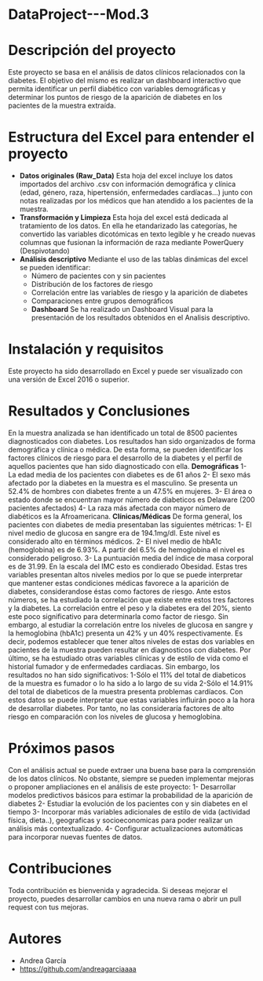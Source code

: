 # DataProject---Mod.3
# Descripción del proyecto 
Este proyecto se basa en el análisis de datos clínicos relacionados con la diabetes. El objetivo del mismo es realizar un dashboard interactivo que permita identificar un perfil diabético con variables demográficas y determinar los puntos de riesgo de la aparición de diabetes en los pacientes de la muestra extraída. 
# Estructura del Excel para entender el proyecto
- **Datos originales (Raw_Data)** Esta hoja del excel incluye los datos importados del archivo .csv con información demográfica y clínica (edad, género, raza, hipertensión, enfermedades cardíacas...) junto con notas realizadas por los médicos que han atendido a los pacientes de la muestra.
- **Transformación y Limpieza** Esta hoja del excel está dedicada al tratamiento de los datos. En ella he etandarizado las categorías, he convertido las variables dicotómicas en texto legible y he creado nuevas columnas que fusionan la información de raza mediante PowerQuery (Despivotando)
- **Análisis descriptivo** Mediante el uso de las tablas dinámicas del excel se pueden identificar:
   - Número de pacientes con y sin pacientes
   - Distribución de los factores de riesgo
   - Correlación entre las variables de riesgo y la aparición de diabetes
   - Comparaciones entre grupos demográficos
  - **Dashboard** Se ha realizado un Dashboard Visual para la presentación de los resultados obtenidos en el Analisis descriptivo.
# Instalación y requisitos
Este proyecto ha sido desarrollado en Excel y puede ser visualizado con una versión de Excel 2016 o superior. 
# Resultados y Conclusiones
En la muestra analizada se han identificado un total de 8500 pacientes diagnosticados con diabetes. Los resultados han sido organizados de forma demográfica y clínica o médica. De esta forma, se pueden identificar los factores clínicos de riesgo para el desarrollo de la diabetes y el perfil de aquellos pacientes que han sido diagnosticado con ella. 
  **Demográficas** 
 1- La edad media de los pacientes con diabetes es de 61 años
 2- El sexo más afectado por la diabetes en la muestra es el masculino. Se presenta un 52.4% de hombres con diabetes frente a un 47.5% en mujeres. 
 3- El área o estado donde se encuentran mayor número de diabeticos es Delaware (200 pacientes afectados)
 4- La raza más afectada con mayor número de diabéticos es la Afroamericana. 
  **Clínicas/Médicas**
 De forma general, los pacientes con diabetes de media presentaban las siguientes métricas:
 1- El nivel medio de glucosa en sangre era de 194.1mg/dl. Este nivel es considerado alto en términos médicos. 
 2- El nivel medio de hbA1c (hemoglobina) es de 6.93%. A partir del 6.5% de hemoglobina el nivel es considerado peligroso. 
 3- La puntuación media del índice de masa corporal es de 31.99. En la escala del IMC esto es condierado Obesidad. 
Estas tres variables presentan altos niveles medios por lo que se puede interpretar que mantener estas condiciones médicas favorece a la aparición de diabetes, considerandose éstas como factores de riesgo. 
Ante estos números, se ha estudiado la correlación que existe entre estos tres factores y la diabetes. La correlación entre el peso y la diabetes era del 20%, siento este poco significativo para determinarla como factor de riesgo. Sin embargo, al estudiar la correlación entre los niveles de glucosa en sangre y la hemoglobina (hbA1c) presenta un 42% y un 40% respectivamente. Es decir, podemos establecer que tener altos niveles de estas dos variables en pacientes de la muestra pueden resultar en diagnosticos con diabetes. 
Por último, se ha estudiado otras variables clínicas y de estilo de vida como el historial fumador y de enfermedades cardiacas. Sin embargo, los resultados no han sido significativos:
 1-Sólo el 11% del total de diabeticos de la muestra es fumador o lo ha sido a lo largo de su vida
 2-Sólo el 14.91% del total de diabeticos de la muestra presenta problemas cardíacos. 
Con estos datos se puede interpretar que estas variables influirán poco a la hora de desarrollar diabetes. Por tanto, no las consideraría factores de alto riesgo en comparación con los niveles de glucosa y hemoglobina. 
# Próximos pasos 
Con el análisis actual se puede extraer una buena base para la comprensión de los datos clínicos. No obstante, siempre se pueden implementar mejoras o proponer ampliaciones en el análisis de este proyecto:
1- Desarrollar modelos predictivos básicos para estimar la probabilidad de la aparición de diabetes 
2- Estudiar la evolución de los pacientes con y sin diabetes en el tiempo 
3- Incorporar más variables adicionales de estilo de vida (actividad física, dieta..), geograficas y socioeconomicas para poder realizar un análisis más contextualizado. 
4- Configurar actualizaciones automáticas para incorporar nuevas fuentes de datos.
# Contribuciones
Toda contribución es bienvenida y agradecida. Si deseas mejorar el proyecto, puedes desarrollar cambios en una nueva rama o abrir un pull request con tus mejoras.
# Autores 
- Andrea García
- https://github.com/andreagarciaaaa 

